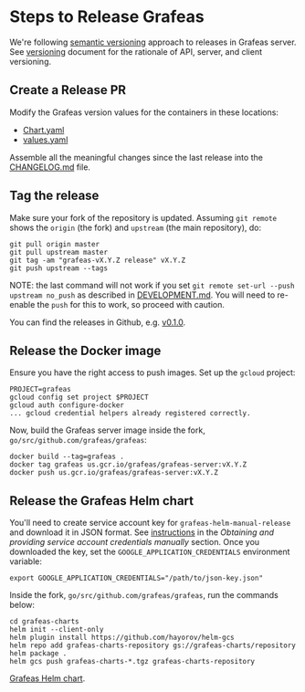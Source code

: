# Steps to Release Grafeas

We're following [semantic versioning](https://semver.org/) approach to releases in Grafeas server. See [versioning](docs/versioning.md) document for the rationale of API, server, and client versioning.

## Create a Release PR
Modify the Grafeas version values for the containers in these locations:

* [Chart.yaml](grafeas-charts/Chart.yaml#L5)
* [values.yaml](grafeas-charts/values.yaml#L6)

Assemble all the meaningful changes since the last release into the [CHANGELOG.md](CHANGELOG.md) file.

## Tag the release

Make sure your fork of the repository is updated. Assuming `git remote` shows the `origin` (the fork) and `upstream` (the main repository), do:

```shell
git pull origin master
git pull upstream master
git tag -am "grafeas-vX.Y.Z release" vX.Y.Z
git push upstream --tags
```

NOTE: the last command will not work if you set `git remote set-url --push upstream no_push` as described in [DEVELOPMENT.md](DEVELOPMENT.md). You will need to re-enable the `push` for this to work, so proceed with caution.

You can find the releases in Github, e.g. [v0.1.0](https://github.com/grafeas/grafeas/releases/tag/v0.1.0).

## Release the Docker image

Ensure you have the right access to push images. Set up the `gcloud` project:

```shell
PROJECT=grafeas
gcloud config set project $PROJECT
gcloud auth configure-docker
... gcloud credential helpers already registered correctly.
```

Now, build the Grafeas server image inside the fork, `go/src/github.com/grafeas/grafeas`:

```shell
docker build --tag=grafeas .
docker tag grafeas us.gcr.io/grafeas/grafeas-server:vX.Y.Z
docker push us.gcr.io/grafeas/grafeas-server:vX.Y.Z
```

## Release the Grafeas Helm chart

You'll need to create service account key for `grafeas-helm-manual-release` and
download it in JSON format. See [instructions](https://cloud.google.com/docs/authentication/production) in the *Obtaining and providing service account credentials manually* section. Once you downloaded the key, set the `GOOGLE_APPLICATION_CREDENTIALS` environment variable:

```shell
export GOOGLE_APPLICATION_CREDENTIALS="/path/to/json-key.json"
```

Inside the fork, `go/src/github.com/grafeas/grafeas`, run the commands below:

```shell
cd grafeas-charts
helm init --client-only
helm plugin install https://github.com/hayorov/helm-gcs
helm repo add grafeas-charts-repository gs://grafeas-charts/repository
helm package .
helm gcs push grafeas-charts-*.tgz grafeas-charts-repository
```

[Grafeas Helm chart](https://storage.cloud.google.com/grafeas-charts/repository/grafeas-charts-0.1.0.tgz?organizationId=433637338589).
